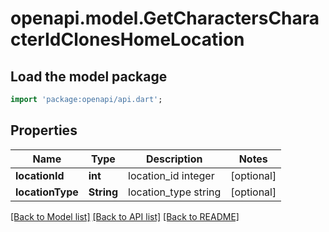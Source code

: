 # openapi.model.GetCharactersCharacterIdClonesHomeLocation

## Load the model package
```dart
import 'package:openapi/api.dart';
```

## Properties
Name | Type | Description | Notes
------------ | ------------- | ------------- | -------------
**locationId** | **int** | location_id integer | [optional] 
**locationType** | **String** | location_type string | [optional] 

[[Back to Model list]](../README.md#documentation-for-models) [[Back to API list]](../README.md#documentation-for-api-endpoints) [[Back to README]](../README.md)



